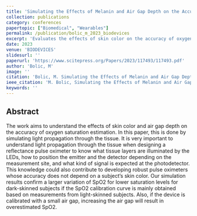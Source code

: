 ```yaml
---
title: 'Simulating the Effects of Melanin and Air Gap Depth on the Accuracy of Reflectance Pulse Oximeters'
collection: publications
category: conferences
papertopic: ["Biomedical", "Wearables"]
permalink: /publication/bolic_m_2023_biodevices
excerpt: 'Evaluates the effects of skin color on the accuracy of oxygen saturation estimates.'
date: 2023
venue: 'BIODEVICES'
slidesurl: ''
paperurl: 'https://www.scitepress.org/Papers/2023/117493/117493.pdf'
author: 'Bolic, M'
image: ''
citation: 'Bolic, M. Simulating the Effects of Melanin and Air Gap Depth on the Accuracy of Reflectance Pulse Oximeters. In Proceedings of the 16th International Joint Conference on Biomedical Engineering Systems and Technologies (BIOSTEC 2023) - Volume 1: BIODEVICES, pages 64-71 ISBN: 978-989-758-631-6; ISSN: 2184-4305.'
ieee_citation: 'M. Bolic, Simulating the Effects of Melanin and Air Gap Depth on the Accuracy of Reflectance Pulse Oximeters, BIODEVICES, pp. 64--71, 2023.'
keywords: ''
---
```


## Abstract

The work aims to understand the effects of skin color and air gap depth on the accuracy of oxygen saturation
estimation. In this paper, this is done by simulating light propagation through the tissue. It is very important
to understand light propagation through the tissue when designing a reflectance pulse oximeter to know what
tissue layers are illuminated by the LEDs, how to position the emitter and the detector depending on the
measurement site, and what kind of signal is expected at the photodetector. This knowledge could also
contribute to developing robust pulse oximeters whose accuracy does not depend on a subject’s skin color.
Our simulation results confirm a larger variation of SpO2 for lower saturation levels for dark-skinned subjects
if the SpO2 calibration curve is mainly obtained based on measurements from light-skinned subjects. Also, if
the device is calibrated with a small air gap, increasing the air gap will result in overestimated SpO2.
